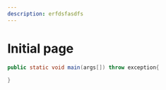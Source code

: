 ```yaml
---
description: erfdsfasdfs
---
```


# Initial page

```java
public static void main(args[]) throw exception{
    
}
```


